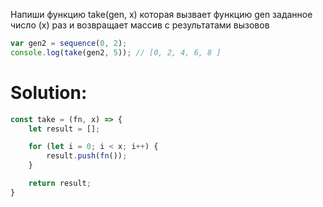 Напиши функцию take(gen, x) которая вызвает функцию gen заданное число (x) раз и возвращает массив с результатами вызовов

```javascript
var gen2 = sequence(0, 2);
console.log(take(gen2, 5)); // [0, 2, 4, 6, 8 ]
```

# Solution:

```javascript
const take = (fn, x) => {
	let result = [];

	for (let i = 0; i < x; i++) {
		result.push(fn());
	}

	return result;
}
```
